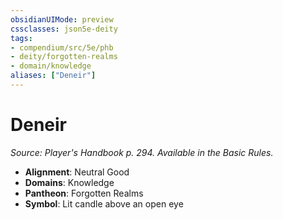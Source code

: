 ```yaml
---
obsidianUIMode: preview
cssclasses: json5e-deity
tags:
- compendium/src/5e/phb
- deity/forgotten-realms
- domain/knowledge
aliases: ["Deneir"]
---
```

# Deneir
*Source: Player's Handbook p. 294. Available in the Basic Rules.* 

- **Alignment**: Neutral Good
- **Domains**: Knowledge
- **Pantheon**: Forgotten Realms
- **Symbol**: Lit candle above an open eye